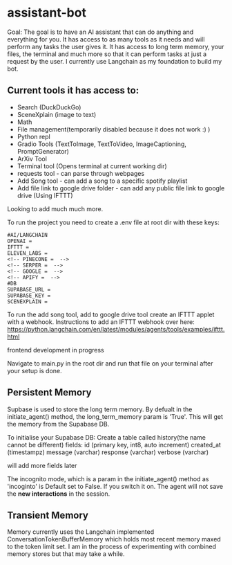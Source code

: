 # assistant-bot
Goal: The goal is to have an AI assistant that can do anything and everything for you. It has access to as many tools as it needs and will perform any tasks the user gives it. It has access to long term memory, your files, the terminal and much more so that it can perform tasks at just a request by the user.
I currently use Langchain as my foundation to build my bot.

## Current tools it has access to:
- Search (DuckDuckGo)
- SceneXplain (image to text)
- Math
- File management(temporarily disabled because it does not work :) )
- Python repl
- Gradio Tools (TextToImage, TextToVideo, ImageCaptioning, PromptGenerator)
- ArXiv Tool
- Terminal tool (Opens terminal at current working dir)
- requests tool - can parse through webpages
- Add Song tool - can add a song to a specific spotify playlist
- Add file link to google drive folder - can add any public file link to google drive (Using IFTTT)

Looking to add much much more.

To run the project you need to create a .env file at root dir with these keys:
```
#AI/LANGCHAIN
OPENAI = 
IFTTT = 
ELEVEN_LABS = 
<!-- PINECONE =  -->
<!-- SERPER =  -->
<!-- GOOGLE =  -->
<!-- APIFY =  -->
#DB
SUPABASE_URL = 
SUPABASE_KEY = 
SCENEXPLAIN = 
```
To run the add song tool, add to google drive tool create an IFTTT applet with a webhook.
Instructions to add an IFTTT webhook over here:
https://python.langchain.com/en/latest/modules/agents/tools/examples/ifttt.html

frontend development in progress

Navigate to main.py in the root dir and run that file on your terminal after your setup is done.

## Persistent Memory
Supbase is used to store the long term memory. By defualt in the initiate_agent() method, the long_term_memory param is 'True'. This will get the memory from the Supabase DB.

To initialise your Supabase DB:
Create a table called history(the name cannot be different)
fields:
id (primary key, int8, auto increment)
created_at (timestampz)
message (varchar)
response (varchar)
verbose (varchar)

will add more fields later

The incognito mode, which is a param in the initiate_agent() method as 'incoginto' is Default set to False. If you switch it on. The agent will not save the **new interactions** in the session.

## Transient Memory
Memory currently uses the Langchain implemented ConversationTokenBufferMemory which holds most recent memory maxed to the token limit set. I am in the process of experimenting with combined memory stores but that may take a while.

